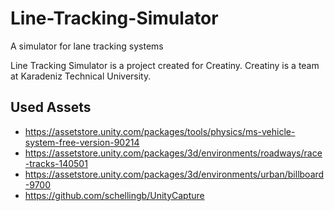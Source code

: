# Line-Tracking-Simulator
A simulator for lane tracking systems

Line Tracking Simulator is a project created for Creatiny.
Creatiny is a team at Karadeniz Technical University.

## Used Assets
* https://assetstore.unity.com/packages/tools/physics/ms-vehicle-system-free-version-90214
* https://assetstore.unity.com/packages/3d/environments/roadways/race-tracks-140501
* https://assetstore.unity.com/packages/3d/environments/urban/billboard-9700
* https://github.com/schellingb/UnityCapture